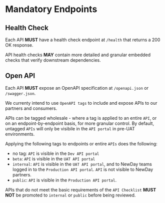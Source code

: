 # Mandatory Endpoints

## Health Check

Each API **MUST** have a health check endpoint at `/health` that returns a 200 OK response.

API health checks **MAY** contain more detailed and granular embedded checks that verify downstream dependencies.

## Open API

Each API **MUST** expose an OpenAPI specification at `/openapi.json` or `/swagger.json`.

We currenty intend to use `OpenAPI tags` to include and expose APIs to our partners and consumers.

APIs can be tagged wholesale - where a tag is applied to an entire `API`, or on an endpoint-by-endpoint basis, for more granular control. By default, untagged `APIs` will only be visibile in the `API portal` in pre-UAT environments.

Applying the following tags to endpoints or entire `APIs` does the following:

- no tag: `API` is visible in the `Dev API portal`
- `beta`: `API` is visible in the `UAT API portal`
- `internal`: `API` is visible in the `UAT API portal`, and to NewDay teams logged in to the `Production API portal`. `API` is not visible to NewDay partners.
- `public`: `API` is visible in the `Production API portal`.

APIs that do not meet the basic requirements of the `API Checklist` **MUST NOT** be promoted to `internal` or `public` before being reviewed.

